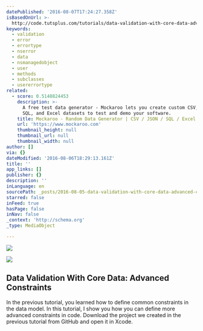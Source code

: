 ```yaml
---
datePublished: '2016-08-07T17:24:27.358Z'
isBasedOnUrl: >-
  http://code.tutsplus.com/tutorials/data-validation-with-core-data-advanced-constraints--cms-26623
keywords:
  - validation
  - error
  - errortype
  - nserror
  - data
  - nsmanagedobject
  - user
  - methods
  - subclasses
  - usererrortype
related:
  - score: 0.5148824453
    description: >-
      A free test data generator - Mockaroo lets you create custom CSV, JSON,
      SQL, and Excel datasets to test and demo your software.
    title: Mockaroo - Random Data Generator | CSV / JSON / SQL / Excel
    url: 'https://www.mockaroo.com'
    thumbnail_height: null
    thumbnail_url: null
    thumbnail_width: null
author: []
via: {}
dateModified: '2016-08-06T18:29:13.161Z'
title: ''
app_links: []
publisher: {}
description: ''
inLanguage: en
sourcePath: _posts/2016-08-05-data-validation-with-core-data-advanced-constraints.md
starred: false
inFeed: true
hasPage: false
inNav: false
_context: 'http://schema.org'
_type: MediaObject

---
```

![](https://the-grid-user-content.s3-us-west-2.amazonaws.com/f7e34336-512c-4f1a-a03e-5b170ee123a2.jpg)

<article style=""><img src="https://cms-assets.tutsplus.com/uploads/users/41/posts/26623/image/figure-subclassing-managed-object-1.jpg" /><h1>Data Validation With Core Data: Advanced Constraints</h1><p>In the previous tutorial, you learned how to define common constraints in the data model. In this tutorial, I show you how you can define more advanced constraints in code. Download the project we created in the previous tutorial from GitHub and open it in Xcode.</p></article>